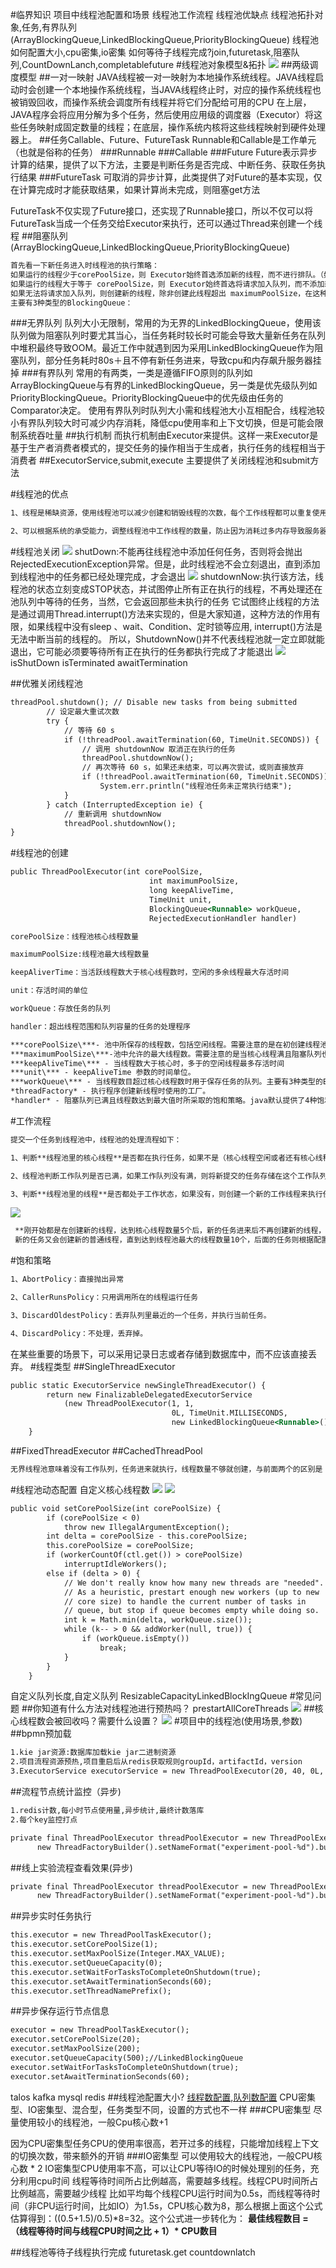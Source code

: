 #临界知识
项目中线程池配置和场景
线程池工作流程
线程池优缺点
线程池拓扑对象,任务,有界队列(ArrayBlockingQueue,LinkedBlockingQueue,PriorityBlockingQueue)
线程池如何配置大小,cpu密集,io密集
如何等待子线程完成?join,futuretask,阻塞队列,CountDownLanch,completablefuture
#线程池对象模型&拓扑
![](.z_线程池问题清单_images/线程池.png)
##两级调度模型
##一对一映射
JAVA线程被一对一映射为本地操作系统线程。JAVA线程启动时会创建一个本地操作系统线程，当JAVA线程终止时，对应的操作系统线程也被销毁回收，而操作系统会调度所有线程并将它们分配给可用的CPU
在上层，JAVA程序会将应用分解为多个任务，然后使用应用级的调度器（Executor）将这些任务映射成固定数量的线程；在底层，操作系统内核将这些线程映射到硬件处理器上。
##任务Callable、Future、FutureTask
Runnable和Callable是工作单元（也就是俗称的任务）
###Runnable
###Callable
###Future
Future表示异步计算的结果，提供了以下方法，主要是判断任务是否完成、中断任务、获取任务执行结果
###FutureTask
可取消的异步计算，此类提供了对Future的基本实现，仅在计算完成时才能获取结果，如果计算尚未完成，则阻塞get方法

FutureTask不仅实现了Future接口，还实现了Runnable接口，所以不仅可以将FutureTask当成一个任务交给Executor来执行，还可以通过Thread来创建一个线程
##阻塞队列(ArrayBlockingQueue,LinkedBlockingQueue,PriorityBlockingQueue)
```asp
首先看一下新任务进入时线程池的执行策略：
如果运行的线程少于corePoolSize，则 Executor始终首选添加新的线程，而不进行排队。（如果当前运行的线程小于corePoolSize，则任务根本不会存入queue中，而是直接运行）
如果运行的线程大于等于 corePoolSize，则 Executor始终首选将请求加入队列，而不添加新的线程。
如果无法将请求加入队列，则创建新的线程，除非创建此线程超出 maximumPoolSize，在这种情况下，任务将被拒绝。
主要有3种类型的BlockingQueue：
```
###无界队列
队列大小无限制，常用的为无界的LinkedBlockingQueue，使用该队列做为阻塞队列时要尤其当心，当任务耗时较长时可能会导致大量新任务在队列中堆积最终导致OOM。最近工作中就遇到因为采用LinkedBlockingQueue作为阻塞队列，部分任务耗时80s＋且不停有新任务进来，导致cpu和内存飙升服务器挂掉
###有界队列
常用的有两类，一类是遵循FIFO原则的队列如ArrayBlockingQueue与有界的LinkedBlockingQueue，另一类是优先级队列如PriorityBlockingQueue。PriorityBlockingQueue中的优先级由任务的Comparator决定。
使用有界队列时队列大小需和线程池大小互相配合，线程池较小有界队列较大时可减少内存消耗，降低cpu使用率和上下文切换，但是可能会限制系统吞吐量
##执行机制
而执行机制由Executor来提供。这样一来Executor是基于生产者消费者模式的，提交任务的操作相当于生成者，执行任务的线程相当于消费者
##ExecutorService,submit,execute
主要提供了关闭线程池和submit方法

#线程池的优点
```asp
1、线程是稀缺资源，使用线程池可以减少创建和销毁线程的次数，每个工作线程都可以重复使用

2、可以根据系统的承受能力，调整线程池中工作线程的数量，防止因为消耗过多内存导致服务器崩溃
```
#线程池关闭
![](.z_线程池问题清单_images/44da4ab6.png)
shutDown:不能再往线程池中添加任何任务，否则将会抛出RejectedExecutionException异常。但是，此时线程池不会立刻退出，直到添加到线程池中的任务都已经处理完成，才会退出
![](.z_线程池问题清单_images/fbfae640.png)
shutdownNow:执行该方法，线程池的状态立刻变成STOP状态，并试图停止所有正在执行的线程，不再处理还在池队列中等待的任务，当然，它会返回那些未执行的任务
它试图终止线程的方法是通过调用Thread.interrupt()方法来实现的，但是大家知道，这种方法的作用有限，如果线程中没有sleep 、wait、Condition、定时锁等应用, interrupt()方法是无法中断当前的线程的。
所以，ShutdownNow()并不代表线程池就一定立即就能退出，它可能必须要等待所有正在执行的任务都执行完成了才能退出
![](.z_线程池问题清单_images/b84510f4.png)
[](https://www.cnblogs.com/aspirant/p/10265863.html)
isShutDown
isTerminated
awaitTermination
[](https://segmentfault.com/a/1190000038258152)

[](https://segmentfault.com/a/1190000021302247)
##优雅关闭线程池
```asp
threadPool.shutdown(); // Disable new tasks from being submitted
        // 设定最大重试次数
        try {
            // 等待 60 s
            if (!threadPool.awaitTermination(60, TimeUnit.SECONDS)) {
                // 调用 shutdownNow 取消正在执行的任务
                threadPool.shutdownNow();
                // 再次等待 60 s，如果还未结束，可以再次尝试，或则直接放弃
                if (!threadPool.awaitTermination(60, TimeUnit.SECONDS))
                    System.err.println("线程池任务未正常执行结束");
            }
        } catch (InterruptedException ie) {
            // 重新调用 shutdownNow
            threadPool.shutdownNow();
}
```
#线程池的创建
```asp
public ThreadPoolExecutor(int corePoolSize,
                               int maximumPoolSize,
                               long keepAliveTime,
                               TimeUnit unit,
                               BlockingQueue<Runnable> workQueue,
                               RejectedExecutionHandler handler) 
```
```asp
corePoolSize：线程池核心线程数量

maximumPoolSize:线程池最大线程数量

keepAliverTime：当活跃线程数大于核心线程数时，空闲的多余线程最大存活时间

unit：存活时间的单位

workQueue：存放任务的队列

handler：超出线程范围和队列容量的任务的处理程序
```

```asp
***corePoolSize\***- 池中所保存的线程数，包括空闲线程。需要注意的是在初创建线程池时线程不会立即启动，直到有任务提交才开始启动线程并逐渐时线程数目达到corePoolSize。若想一开始就创建所有核心线程需调用prestartAllCoreThreads方法。
***maximumPoolSize\***-池中允许的最大线程数。需要注意的是当核心线程满且阻塞队列也满时才会判断当前线程数是否小于最大线程数，并决定是否创建新线程。
***keepAliveTime\*** - 当线程数大于核心时，多于的空闲线程最多存活时间
***unit\*** - keepAliveTime 参数的时间单位。
***workQueue\*** - 当线程数目超过核心线程数时用于保存任务的队列。主要有3种类型的BlockingQueue可供选择：无界队列，有界队列和同步移交。将在下文中详细阐述。从参数中可以看到，此队列仅保存实现Runnable接口的任务。
*threadFactory* - 执行程序创建新线程时使用的工厂。
*handler* - 阻塞队列已满且线程数达到最大值时所采取的饱和策略。java默认提供了4种饱和策略的实现方式：中止、抛弃、抛弃最旧的、调用者运行。将在下文中详细阐述。
```
#工作流程
```asp
提交一个任务到线程池中，线程池的处理流程如下：

1、判断**线程池里的核心线程**是否都在执行任务，如果不是（核心线程空闲或者还有核心线程没有被创建）则创建一个新的工作线程来执行任务。如果核心线程都在执行任务，则进入下个流程。

2、线程池判断工作队列是否已满，如果工作队列没有满，则将新提交的任务存储在这个工作队列里。如果工作队列满了，则进入下个流程。

3、判断**线程池里的线程**是否都处于工作状态，如果没有，则创建一个新的工作线程来执行任务。如果已经满了，则交给饱和策略来处理这个任务。
```
![](.z_线程池问题清单_images/723ed68f.png)
```asp
 **刚开始都是在创建新的线程，达到核心线程数量5个后，新的任务进来后不再创建新的线程，而是将任务加入工作队列，任务队列到达上线5个后，
 新的任务又会创建新的普通线程，直到达到线程池最大的线程数量10个，后面的任务则根据配置的饱和策略来处理。我们这里没有具体配置，使用的是默认的配置AbortPolicy:直接抛出异常。**
```
#饱和策略
```asp
1、AbortPolicy：直接抛出异常

2、CallerRunsPolicy：只用调用所在的线程运行任务

3、DiscardOldestPolicy：丢弃队列里最近的一个任务，并执行当前任务。

4、DiscardPolicy：不处理，丢弃掉。
```
在某些重要的场景下，可以采用记录日志或者存储到数据库中，而不应该直接丢弃。
#线程类型
##SingleThreadExecutor
```asp
public static ExecutorService newSingleThreadExecutor() {
        return new FinalizableDelegatedExecutorService
            (new ThreadPoolExecutor(1, 1,
                                    0L, TimeUnit.MILLISECONDS,
                                    new LinkedBlockingQueue<Runnable>()));
    }
```
##FixedThreadExecutor
##CachedThreadPool
```asp
无界线程池意味着没有工作队列，任务进来就执行，线程数量不够就创建，与前面两个的区别是：空闲的线程会被回收掉，空闲的时间是60s。这个适用于执行很多短期异步的小程序或者负载较轻的服务器
```
#线程池动态配置
[](https://mp.weixin.qq.com/s?__biz=Mzg3NjU3NTkwMQ==&mid=2247505103&idx=1&sn=a041dbec689cec4f1bbc99220baa7219&source=41#wechat_redirect)
自定义核心线程数
![](.z_线程池问题清单_images/95510963.png)
![](.z_线程池问题清单_images/53a06f13.png)
```asp
public void setCorePoolSize(int corePoolSize) {
        if (corePoolSize < 0)
            throw new IllegalArgumentException();
        int delta = corePoolSize - this.corePoolSize;
        this.corePoolSize = corePoolSize;
        if (workerCountOf(ctl.get()) > corePoolSize)
            interruptIdleWorkers();
        else if (delta > 0) {
            // We don't really know how many new threads are "needed".
            // As a heuristic, prestart enough new workers (up to new
            // core size) to handle the current number of tasks in
            // queue, but stop if queue becomes empty while doing so.
            int k = Math.min(delta, workQueue.size());
            while (k-- > 0 && addWorker(null, true)) {
                if (workQueue.isEmpty())
                    break;
            }
        }
    }
```
自定义队列长度,自定义队列
ResizableCapacityLinkedBlockIngQueue
#常见问题
##你知道有什么方法对线程池进行预热吗？
prestartAllCoreThreads
![](.z_线程池问题清单_images/95ffa139.png)
##核心线程数会被回收吗？需要什么设置？
![](.z_线程池问题清单_images/024ff8a5.png)
#项目中的线程池(使用场景,参数)
##bpmn预加载
```asp
1.kie jar资源:数据库加载kie jar二进制资源
2.项目流程资源预热,项目重启后从redis获取规则groupId，artifactId，version
3.ExecutorService executorService = new ThreadPoolExecutor(20, 40, 0L, TimeUnit.SECONDS, new LinkedBlockingQueue<>(1024), namedThreadFactory, new ThreadPoolExecutor.AbortPolicy());
```
##流程节点统计监控（异步)
```asp
1.redis计数,每小时节点使用量,异步统计,最终计数落库
2.每个key监控打点
```
```asp
private final ThreadPoolExecutor threadPoolExecutor = new ThreadPoolExecutor(10, 10, 0L, TimeUnit.MILLISECONDS, new ArrayBlockingQueue<>(1024),
      new ThreadFactoryBuilder().setNameFormat("experiment-pool-%d").build());
```
##线上实验流程查看效果(异步)
```asp
private final ThreadPoolExecutor threadPoolExecutor = new ThreadPoolExecutor(10, 10, 0L, TimeUnit.MILLISECONDS, new ArrayBlockingQueue<>(1024),
      new ThreadFactoryBuilder().setNameFormat("experiment-pool-%d").build());
```
##异步实时任务执行
```asp
this.executor = new ThreadPoolTaskExecutor();
this.executor.setCorePoolSize(1);
this.executor.setMaxPoolSize(Integer.MAX_VALUE);
this.executor.setQueueCapacity(0);
this.executor.setWaitForTasksToCompleteOnShutdown(true);
this.executor.setAwaitTerminationSeconds(60);
this.executor.setThreadNamePrefix();
```
##异步保存运行节点信息
```asp
executor = new ThreadPoolTaskExecutor();
executor.setCorePoolSize(20);
executor.setMaxPoolSize(200);
executor.setQueueCapacity(500);//LinkedBlockingQueue
executor.setWaitForTasksToCompleteOnShutdown(true);
executor.setAwaitTerminationSeconds(60);
```
talos
kafka
mysql
redis
##线程池配置大小?
[线程数配置,队列数配置](https://www.modb.pro/db/65544)
CPU密集型、IO密集型、混合型，任务类型不同，设置的方式也不一样
###CPU密集型
尽量使用较小的线程池，一般Cpu核心数+1

因为CPU密集型任务CPU的使用率很高，若开过多的线程，只能增加线程上下文的切换次数，带来额外的开销
###IO密集型
可以使用较大的线程池，一般CPU核心数 * 2
IO密集型CPU使用率不高，可以让CPU等待IO的时候处理别的任务，充分利用cpu时间
线程等待时间所占比例越高，需要越多线程。线程CPU时间所占比例越高，需要越少线程
比如平均每个线程CPU运行时间为0.5s，而线程等待时间（非CPU运行时间，比如IO）为1.5s，CPU核心数为8，那么根据上面这个公式估算得到：((0.5+1.5)/0.5)*8=32。这个公式进一步转化为：
**最佳线程数目 = （线程等待时间与线程CPU时间之比 + 1）\* CPU数目**

##线程池等待子线程执行完成
futuretask.get
countdownlatch


